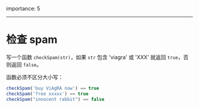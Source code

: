 importance: 5

---

# 检查 spam

写一个函数 `checkSpam(str)`，如果 `str` 包含 'viagra' 或 'XXX' 就返回 `true`，否则返回 `false`。

函数必须不区分大小写：

```js
checkSpam('buy ViAgRA now') == true
checkSpam('free xxxxx') == true
checkSpam("innocent rabbit") == false
```

